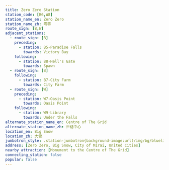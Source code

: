 ```yaml
---
title: Zero Zero Station
station_code: [B6,W8]
station_name_en: Zero Zero
station_name_zh: 零零
route_sign: [B,W]
adjacent_stations:
  - route_sign: [B]
    preceding:
      - station: B5-Paradise Falls
        towards: Victory Bay
    following:
      - station: B8-Hell's Gate
        towards: Spawn
  - route_sign: [B]
    following:
      - station: B7-City Farm
        towards: City Farm
  - route_sign: [W]
    preceding:
      - station: W7-Oasis Point
        towards: Oasis Point
    following:
      - station: W9-Library
        towards: Under the Falls
alternate_station_name_en: Centre of The Grid
alternate_station_name_zh: 世格中心
location_en: Big Snow
location_zh: 大雪
jumbotron_style: .station-jumbotron{background-image:url(/img/bg/blueline.png),url(/img/bg/blueline.png),url(/img/bg/waterfallline.png);background-repeat:no-repeat;background-size:100% 10px,50% 10px,100% 10px;background-position:0 100px,right 130px,0 160px}
address: [Zero Zero, Big Snow, City of Mirai, United Cities]
nearby_attraction: [Monument to the Centre of The Grid]
connecting_station: false
popular: false
---
```


